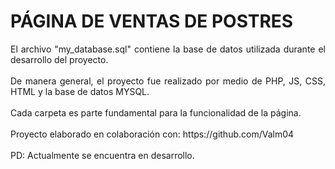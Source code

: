 # PÁGINA DE VENTAS DE POSTRES

<p align="justify">
    El archivo "my_database.sql" contiene la base de datos utilizada durante el desarrollo del proyecto.<br><br>
    De manera general, el proyecto fue realizado por medio de PHP, JS, CSS, HTML y la base de datos MYSQL.<br><br>
    Cada carpeta es parte fundamental para la funcionalidad de la página.<br><br>
    Proyecto elaborado en colaboración con: https://github.com/Valm04<br><br>
    PD: Actualmente se encuentra en desarrollo.
</p>
